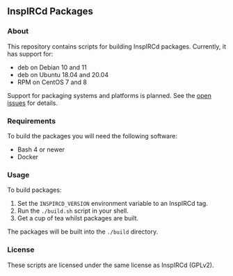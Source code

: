 ## InspIRCd Packages

### About

This repository contains scripts for building InspIRCd packages. Currently, it has support for:

* deb on Debian 10 and 11
* deb on Ubuntu 18.04 and 20.04
* RPM on CentOS 7 and 8

Support for packaging systems and platforms is planned. See the [open issues](https://github.com/inspircd/inspircd-packages/issues/3) for details.

### Requirements

To build the packages you will need the following software:

* Bash 4 or newer
* Docker

### Usage

To build packages:

1. Set the `INSPIRCD_VERSION` environment variable to an InspIRCd tag.
2. Run the `./build.sh` script in your shell.
3. Get a cup of tea whilst packages are built.

The packages will be built into the `./build` directory.

### License

These scripts are licensed under the same license as InspIRCd (GPLv2).
